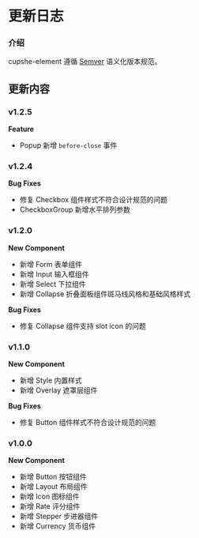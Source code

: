 # 更新日志

### 介绍

cupshe-element 遵循 [Semver](https://semver.org/lang/zh-CN/) 语义化版本规范。

## 更新内容

### v1.2.5

**Feature**

- Popup 新增 `before-close` 事件

### v1.2.4

**Bug Fixes**

- 修复 Checkbox 组件样式不符合设计规范的问题
- CheckboxGroup 新增水平排列参数

### v1.2.0

**New Component**

- 新增 Form 表单组件
- 新增 Input 输入框组件
- 新增 Select 下拉组件
- 新增 Collapse 折叠面板组件斑马线风格和基础风格样式

**Bug Fixes**

- 修复 Collapse 组件支持 slot icon 的问题

### v1.1.0

**New Component**

- 新增 Style 内置样式
- 新增 Overlay 遮罩层组件

**Bug Fixes**

- 修复 Button 组件样式不符合设计规范的问题

### v1.0.0

**New Component**

- 新增 Button 按钮组件
- 新增 Layout 布局组件
- 新增 Icon 图标组件
- 新增 Rate 评分组件
- 新增 Stepper 步进器组件
- 新增 Currency 货币组件
